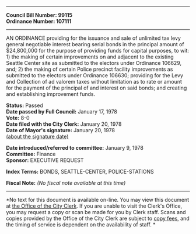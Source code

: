* * * * *  
  
**Council Bill Number: [](#h0)[](#h2)99115**   
**Ordinance Number: 107111**  
  
* * * * *  
  
AN ORDINANCE providing for the issuance and sale of unlimited tax levy general negotiable interest bearing serial bonds in the principal amount of $24,800,000 for the purpose of providing funds for capital purposes, to wit: 1) the making of certain improvements on and adjacent to the existing Seattle Center site as submitted to the electors under Ordinance 106629, and; 2) the making of certain Police precinct facility improvements as submitted to the electors under Ordinance 106630; providing for the Levy and Collection of ad valorem taxes without limitation as to rate or amount for the payment of the principal of and interest on said bonds; and creating and establishing improvement funds.  
  
**Status:** Passed   
**Date passed by Full Council:** January 17, 1978   
**Vote:** 8-0   
**Date filed with the City Clerk:** January 20, 1978   
**Date of Mayor's signature:** January 20, 1978   
[(about the signature date)](/~public/approvaldate.htm)   
  
  
**Date introduced/referred to committee:** January 9, 1978   
**Committee:** Finance   
**Sponsor:** EXECUTIVE REQUEST   
  
**Index Terms:** BONDS, SEATTLE-CENTER, POLICE-STATIONS  
  
**Fiscal Note:** *(No fiscal note available at this time)*  
  
* * * * *  
  
*No text for this document is available on-line. You may view this document at [the Office of the City Clerk](http://www.seattle.gov/leg/clerk/contactUs.htm). If you are unable to visit the Clerk's Office, you may request a copy or scan be made for you by Clerk staff. Scans and copies provided by the Office of the City Clerk are subject to [copy fees](http://clerk.seattle.gov/~public/clerkfees.htm), and the timing of service is dependent on the availability of staff. *  
  
  
